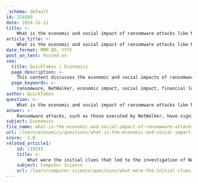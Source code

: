 ```yaml
---
_schema: default
id: 119260
date: 2024-12-11
title: >-
    What is the economic and social impact of ransomware attacks like NetWalker?
article_title: >-
    What is the economic and social impact of ransomware attacks like NetWalker?
date_format: MMM DD, YYYY
post_on_text: Posted on
seo:
  title: QuickTakes | Economics
  page_description: >-
    This content discusses the economic and social impacts of ransomware attacks like NetWalker, highlighting financial losses, operational disruptions, and the effects on employees and healthcare, as well as emphasizing the need for improved cybersecurity measures.
  page_keywords: >-
    ransomware, NetWalker, economic impact, social impact, financial losses, operational disruption, healthcare sector, cybersecurity, organizational risk, employee effects, customer dissatisfaction, psychological effects, incident response, phishing threats, cybercrime, data breach
author: QuickTakes
question: >-
    What is the economic and social impact of ransomware attacks like NetWalker?
answer: >-
    Ransomware attacks, such as those executed by NetWalker, have significant economic and social impacts that can reverberate through various sectors. \n\n### Economic Impact\n1. **Financial Losses**: Ransomware attacks can lead to substantial financial losses for businesses. For instance, the FBI reported that ransomware exposure costs U.S. businesses an estimated $124.2 billion annually. In extreme cases, organizations have paid ransoms as high as $1 million in a single incident, with some suffering losses in the hundreds of millions of dollars due to operational disruptions and recovery costs.\n\n2. **Operational Disruption**: The immediate aftermath of a ransomware attack often involves significant operational downtime. This can lead to lost revenue, especially for businesses that rely on continuous service delivery. For example, the 2017 WannaCry attack severely impacted healthcare services, with estimated losses ranging from $28 billion to $35 billion in the healthcare sector alone.\n\n3. **Long-term Consequences**: Beyond immediate financial losses, organizations may face long-term repercussions such as a loss of competitive advantage, reduced credit ratings, and increased cyber insurance premiums. The reputational damage can also deter potential customers and partners, further affecting revenue streams.\n\n### Social Impact\n1. **Employee and Customer Effects**: Ransomware attacks can lead to temporary layoffs as businesses shut down operations to mitigate the damage. This can increase unemployment rates and create financial stress for affected employees. Additionally, customers may experience service disruptions, leading to dissatisfaction and loss of trust in the affected organization.\n\n2. **Healthcare Sector Vulnerability**: The healthcare sector is particularly vulnerable to ransomware attacks, as seen with NetWalker targeting healthcare institutions. Disruptions in healthcare services can have dire consequences for patient care, potentially endangering lives and leading to broader public health implications.\n\n3. **Psychological Effects**: The fear and uncertainty surrounding ransomware attacks can also have psychological effects on employees and customers. The anxiety of potential data breaches and the loss of sensitive information can create a climate of distrust and fear within organizations and their clientele.\n\n### Conclusion\nThe economic and social impacts of ransomware attacks like NetWalker are profound and multifaceted. Organizations must prioritize cybersecurity measures to mitigate these risks, including developing robust incident response strategies, educating employees about phishing threats, and investing in advanced security technologies. The global cybercrime landscape continues to evolve, making it imperative for businesses to stay vigilant against these persistent threats.
subject: Economics
file_name: what-is-the-economic-and-social-impact-of-ransomware-attacks-like-netwalker.md
url: /learn/economics/questions/what-is-the-economic-and-social-impact-of-ransomware-attacks-like-netwalker
score: -1.0
related_article1:
    id: 119243
    title: >-
        What were the initial clues that led to the investigation of NetWalker?
    subject: Computer Science
    url: /learn/computer-science/questions/what-were-the-initial-clues-that-led-to-the-investigation-of-netwalker
---
```


&nbsp;
